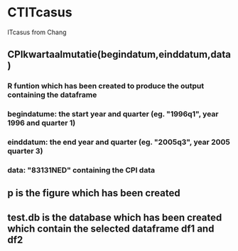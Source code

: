 # CTITcasus
ITcasus from Chang
## CPIkwartaalmutatie(begindatum,einddatum,data) 
### R funtion which has been created to produce the output containing the dataframe
### begindatume: the start year and quarter (eg. "1996q1", year 1996 and quarter 1)
### einddatum: the end year and quarter (eg. "2005q3", year 2005 quarter 3)
### data: "83131NED" containing the CPI data
## p is the figure which has been created
## test.db is the database which has been created which contain the selected dataframe df1 and df2
